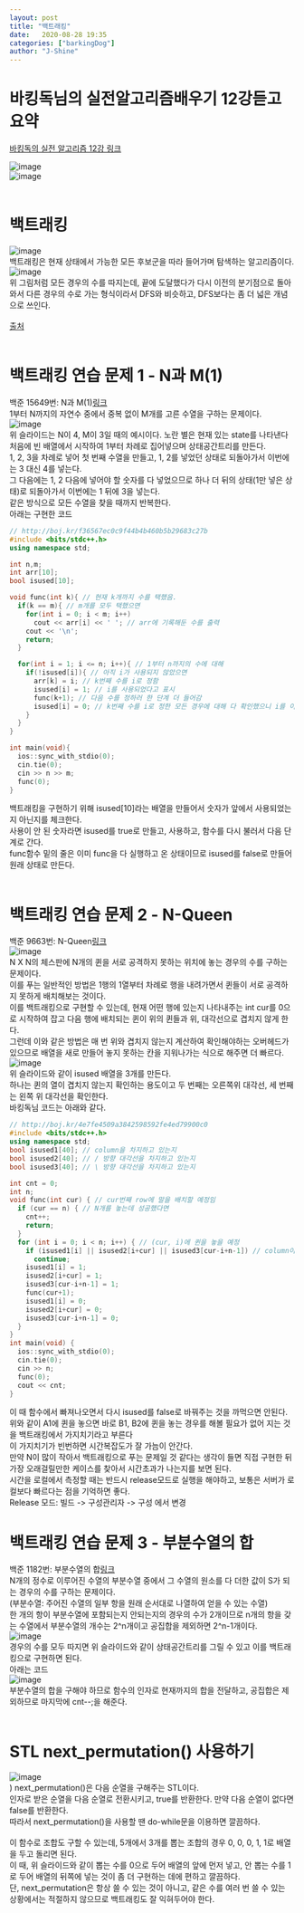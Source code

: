 ```yaml
---
layout: post
title: "백트래킹"
date:   2020-08-28 19:35
categories: ["barkingDog"]
author: "J-Shine"
---
```


# 바킹독님의 실전알고리즘배우기 12강듣고 요약
[바킹독의 실전 알고리즘 12강 링크](https://blog.encrypted.gg/945)   
 
 
![image](https://img1.daumcdn.net/thumb/R1280x0/?scode=mtistory2&fname=https%3A%2F%2Fblog.kakaocdn.net%2Fdn%2FOaYTM%2FbtqFnZgHMXI%2FIXMJLTVyJiJJjkKpbbzhu1%2Fimg.png)<br>
![image](https://img1.daumcdn.net/thumb/R1280x0/?scode=mtistory2&fname=https%3A%2F%2Fblog.kakaocdn.net%2Fdn%2Fln91p%2FbtqFoQJ8g3J%2FM8AKkJCOD6CLBXOQtvJaw0%2Fimg.png)<br><br>

# 백트래킹
![image](https://img1.daumcdn.net/thumb/R1280x0/?scode=mtistory2&fname=https%3A%2F%2Fblog.kakaocdn.net%2Fdn%2FzMPI9%2FbtqFlj12wS5%2F44iU3WIEfCGsFL60362C0k%2Fimg.png)<br>
백트래킹은 현재 상태에서 가능한 모든 후보군을 따라 들어가며 탐색하는 알고리즘이다.<br>
![image](https://img1.daumcdn.net/thumb/R1280x0/?scode=mtistory2&fname=https%3A%2F%2Fblog.kakaocdn.net%2Fdn%2FZixlJ%2FbtqFo5BSuI6%2FgqouLzEcynH3RXErPv2Om1%2Fimg.png)<br>
위 그림처럼 모든 경우의 수를 따지는데, 끝에 도달했다가 다시 이전의 분기점으로 돌아와서 다른 경우의 수로 가는 형식이라서 DFS와 비슷하고, DFS보다는 좀 더 넓은 개념으로 쓰인다.<br>
<br>
[출처](https://stackoverflow.com/questions/1294720/whats-the-difference-between-backtracking-and-depth-first-search)<br><br>

# 백트래킹 연습 문제 1 - N과 M(1)
백준 15649번: N과 M(1)[링크](https://www.acmicpc.net/problem/15649)<br>
1부터 N까지의 자연수 중에서 중복 없이 M개를 고른 수열을 구하는 문제이다.<br>
![image](https://img1.daumcdn.net/thumb/R1280x0/?scode=mtistory2&fname=https%3A%2F%2Fblog.kakaocdn.net%2Fdn%2FbFQg5D%2FbtqFmuIYVJb%2Fo2ilY8jSBYMyHgRH1bhLhk%2Fimg.png)<br>
위 슬라이드는 N이 4, M이 3일 때의 예시이다. 노란 별은 현재 있는 state를 나타낸다<br>
처음에 빈 배열에서 시작하여 1부터 차례로 집어넣으며 상태공간트리를 만든다.<br>
1, 2, 3을 차례로 넣어 첫 번째 수열을 만들고, 1, 2를 넣었던 상태로 되돌아가서 이번에는 3 대신 4를 넣는다.<br>
그 다음에는 1, 2 다음에 넣어야 할 숫자를 다 넣었으므로 하나 더 뒤의 상태(1만 넣은 상태)로 되돌아가서 이번에는 1 뒤에 3을 넣는다.<br>
같은 방식으로 모든 수열을 찾을 때까지 반복한다.<br>
아래는 구현한 코드<br>
```c++
// http://boj.kr/f36567ec0c9f44b4b460b5b29683c27b
#include <bits/stdc++.h>
using namespace std;

int n,m;
int arr[10];
bool isused[10];

void func(int k){ // 현재 k개까지 수를 택했음.
  if(k == m){ // m개를 모두 택했으면
    for(int i = 0; i < m; i++)
      cout << arr[i] << ' '; // arr에 기록해둔 수를 출력
    cout << '\n';
    return;
  }

  for(int i = 1; i <= n; i++){ // 1부터 n까지의 수에 대해
    if(!isused[i]){ // 아직 i가 사용되지 않았으면
      arr[k] = i; // k번째 수를 i로 정함
      isused[i] = 1; // i를 사용되었다고 표시
      func(k+1); // 다음 수를 정하러 한 단계 더 들어감
      isused[i] = 0; // k번째 수를 i로 정한 모든 경우에 대해 다 확인했으니 i를 이제 사용되지않았다고 명시함.
    }
  }
}

int main(void){
  ios::sync_with_stdio(0);
  cin.tie(0);
  cin >> n >> m;
  func(0);
}
```
백트래킹을 구현하기 위해 isused[10]라는 배열을 만들어서 숫자가 앞에서 사용되었는지 아닌지를 체크한다.<br>
사용이 안 된 숫자라면 isused를 true로 만들고, 사용하고, 함수를 다시 불러서 다음 단계로 간다.<br>
func함수 밑의 줄은 이미 func을 다 실행하고 온 상태이므로 isused를 false로 만들어 원래 상태로 만든다.<br><br>


# 백트래킹 연습 문제 2 - N-Queen
백준 9663번: N-Queen[링크](https://www.acmicpc.net/problem/9663)<br>
![image](https://img1.daumcdn.net/thumb/R1280x0/?scode=mtistory2&fname=https%3A%2F%2Fblog.kakaocdn.net%2Fdn%2Fcgt6PF%2FbtqFnFiJQby%2FdaALMfK6nMO9KXqY2sfA11%2Fimg.png)<br>
N X N의 체스판에 N개의 퀸을 서로 공격하지 못하는 위치에 놓는 경우의 수를 구하는 문제이다.<br>
이를 푸는 일반적인 방법은 1행의 1열부터 차례로 행을 내려가면서 퀸들이 서로 공격하지 못하게 배치해보는 것이다.<br>
이를 백트래킹으로 구현할 수 있는데, 현재 어떤 행에 있는지 나타내주는 int cur를 0으로 시작하여 잡고 다음 행에 배치되는 퀸이 위의 퀸들과 위, 대각선으로 겹치지 않게 한다.<br>
그런데 이와 같은 방법은 매 번 위와 겹치지 않는지 계산하여 확인해야하는 오버헤드가 있으므로 배열을 새로 만들어 놓지 못하는 칸을 지워나가는 식으로 해주면 더 빠르다.<br>
![image](https://img1.daumcdn.net/thumb/R1280x0/?scode=mtistory2&fname=https%3A%2F%2Fblog.kakaocdn.net%2Fdn%2FbaqCMt%2FbtqFogvVs7t%2FdtT2VwKE3PUy4Y06WLOql0%2Fimg.png)<br>
위 슬라이드와 같이 isused 배열을 3개를 만든다.<br>
하나는 퀸의 열이 겹치지 않는지 확인하는 용도이고 두 번째는 오른쪽위 대각선, 세 번째는 왼쪽 위 대각선을 확인한다.<br>
바킹독님 코드는 아래와 같다.<br>
```c++
// http://boj.kr/4e7fe4509a3842598592fe4ed79900c0
#include <bits/stdc++.h>
using namespace std;
bool isused1[40]; // column을 차지하고 있는지
bool isused2[40]; // / 방향 대각선을 차지하고 있는지
bool isused3[40]; // \ 방향 대각선을 차지하고 있는지

int cnt = 0;
int n;
void func(int cur) { // cur번째 row에 말을 배치할 예정임
  if (cur == n) { // N개를 놓는데 성공했다면
    cnt++;
    return;
  }
  for (int i = 0; i < n; i++) { // (cur, i)에 퀸을 놓을 예정
    if (isused1[i] || isused2[i+cur] || isused3[cur-i+n-1]) // column이나 대각선 중에 문제가 있다면
      continue;
    isused1[i] = 1;
    isused2[i+cur] = 1;
    isused3[cur-i+n-1] = 1;
    func(cur+1);
    isused1[i] = 0;
    isused2[i+cur] = 0;
    isused3[cur-i+n-1] = 0;
  }
}
int main(void) {
  ios::sync_with_stdio(0);
  cin.tie(0);
  cin >> n;
  func(0);
  cout << cnt;
}
```
이 때 함수에서 빠져나오면서 다시 isused를 false로 바꿔주는 것을 까먹으면 안된다.<br>
위와 같이 A1에 퀸을 놓으면 바로 B1, B2에 퀸을 놓는 경우를 해볼 필요가 없어 지는 것을 백트래킹에서 가지치기라고 부른다<br>
이 가지치기가 빈번하면 시간복잡도가 잘 가늠이 안간다.<br>
만약 N이 많이 작아서 백트래킹으로 푸는 문제일 것 같다는 생각이 들면 직접 구현한 뒤 가장 오래걸릴만한 케이스를 찾아서 시간초과가 나는지를 보면 된다.<br>
시간을 로컬에서 측정할 때는 반드시 release모드로 실행을 해야하고, 보통은 서버가 로컬보다 빠르다는 점을 기억하면 좋다.<br>
Release 모드: 빌드 -> 구성관리자 -> 구성 에서 변경<br>



# 백트래킹 연습 문제 3 - 부분수열의 합
백준 1182번: 부분수열의 합[링크](https://www.acmicpc.net/problem/1182)<br>
N개의 정수로 이루어진 수열의 부분수열 중에서 그 수열의 원소를 다 더한 값이 S가 되는 경우의 수를 구하는 문제이다.<br>
(부분수열: 주어진 수열의 일부 항을 원래 순서대로 나열하여 얻을 수 있는 수열)<br>
한 개의 항이 부분수열에 포함되는지 안되는지의 경우의 수가 2개이므로 n개의 항을 갖는 수열에서 부분수열의 개수는 2^n개이고 공집합을 제외하면 2^n-1개이다.<br>
![image](https://img1.daumcdn.net/thumb/R1280x0/?scode=mtistory2&fname=https%3A%2F%2Fblog.kakaocdn.net%2Fdn%2FxS0qE%2FbtqFpLXy5Er%2FNJa6250h1O1Zjz723jg7I0%2Fimg.png)<br>
경우의 수를 모두 따지면 위 슬라이드와 같이 상태공간트리를 그릴 수 있고 이를 백트래킹으로 구현하면 된다.<br>
아래는 코드<br>
![image](https://img1.daumcdn.net/thumb/R1280x0/?scode=mtistory2&fname=https%3A%2F%2Fblog.kakaocdn.net%2Fdn%2FbqlJbi%2FbtqFpAorkPW%2FsfdPqow7K7kDrGEarPxZjk%2Fimg.png)<br>
부분수열의 합을 구해야 하므로 함수의 인자로 현재까지의 합을 전달하고, 공집합은 제외하므로 마지막에 cnt--;을 해준다.<br><br> 

# STL next_permutation() 사용하기
![image](https://img1.daumcdn.net/thumb/R1280x0/?scode=mtistory2&fname=https%3A%2F%2Fblog.kakaocdn.net%2Fdn%2FdBgwbm%2FbtqFqLQjXGs%2FAO65dVU4NjBmm75iBDdx20%2Fimg.png)<br>)
next_permutation()은 다음 순열을 구해주는 STL이다.<br>
인자로 받은 순열을 다음 순열로 전환시키고, true를 반환한다. 만약 다음 순열이 없다면 false를 반환한다.<br>
따라서 next_permutation()을 사용할 땐 do-while문을 이용하면 깔끔하다.<br><br>
이 함수로 조합도 구할 수 있는데, 5개에서 3개를 뽑는 조합의 경우 0, 0, 0, 1, 1로 배열을 두고 돌리면 된다.<br>
이 때, 위 슬라이드와 같이 뽑는 수를 0으로 두어 배열의 앞에 먼저 넣고, 안 뽑는 수를 1로 두어 배열의 뒤쪽에 넣는 것이 좀 더 구현하는 데에 편하고 깔끔하다.<br>
단, next_permutation은 항상 쓸 수 있는 것이 아니고, 같은 수를 여러 번 쓸 수 있는 상황에서는 적절하지 않으므로 백트래킹도 잘 익혀두어야 한다.<br><br>

